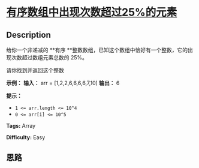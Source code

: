 # [有序数组中出现次数超过25%的元素][title]

## Description

给你一个非递减的  **有序  **整数数组，已知这个数组中恰好有一个整数，它的出现次数超过数组元素总数的 25%。

请你找到并返回这个整数



**示例：**
            **输入：** arr = [1,2,2,6,6,6,6,7,10]    **输出：** 6    



**提示：**

  * `1 <= arr.length <= 10^4`
  * `0 <= arr[i] <= 10^5`


**Tags:** Array

**Difficulty:** Easy

## 思路

[title]: https://leetcode-cn.com/problems/element-appearing-more-than-25-in-sorted-array
